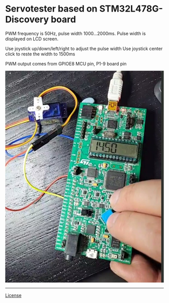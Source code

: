 Servotester based on STM32L478G-Discovery board
====

PWM frequency is 50Hz, pulse width 1000...2000ms.
Pulse width is displayed on LCD screen.

Use joystick up/down/left/right to adjust the pulse width
Use joystick center click to reste the width to 1500ms

PWM output comes from GPIOE8 MCU pin, P1-9 board pin

![servotester.jpg](servotester.jpg)

---
[License](LICENSE)